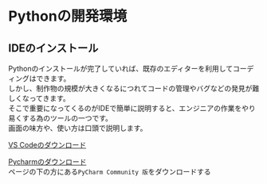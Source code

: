 # Pythonの開発環境
## IDEのインストール
Pythonのインストールが完了していれば、既存のエディターを利用してコーディングはできます。<br>
しかし、制作物の規模が大きくなるにつれてコードの管理やバグなどの発見が難しくなってきます。<br>
そこで重要になってくるのがIDEで簡単に説明すると、エンジニアの作業をやり易くする為のツールの一つです。<br>
画面の味方や、使い方は口頭で説明します。

[VS Codeのダウンロード](https://code.visualstudio.com/)<br>

[Pycharmのダウンロード](https://www.jetbrains.com/ja-jp/pycharm/download/?section=windows)<br>
ページの下の方にある`PyCharm Community 版`をダウンロードする